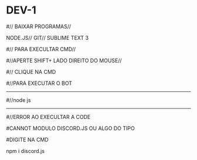 # DEV-1
#// BAIXAR PROGRAMAS// 

 NODE.JS// GIT// SUBLIME TEXT 3

#// PARA EXECULTAR CMD//

#//APERTE SHIFT+ LADO DIREITO DO MOUSE//

#// CLIQUE NA CMD

#//PARA EXECUTAR O BOT
______________________________
#//node js     
______________________________

#//ERROR AO EXECULTAR A CODE

#CANNOT MODULO DISCORD.JS OU ALGO DO TIPO

#DIGITE NA CMD

 npm i discord.js
